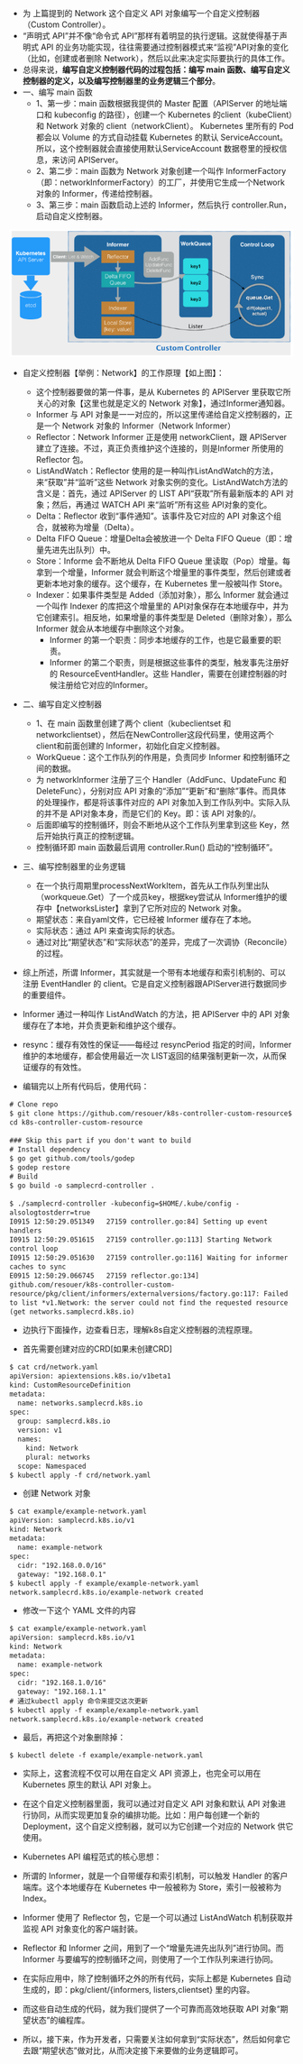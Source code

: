 - 为 上篇提到的 Network 这个自定义 API 对象编写一个自定义控制器（Custom Controller）。
- “声明式 API”并不像“命令式 API”那样有着明显的执行逻辑。这就使得基于声明式 API 的业务功能实现，往往需要通过控制器模式来“监视”API对象的变化（比如，创建或者删除 Network），然后以此来决定实际要执行的具体工作。
- 总得来说，**编写自定义控制器代码的过程包括：编写 main 函数、编写自定义控制器的定义，以及编写控制器里的业务逻辑三个部分**。
- 一、编写 main 函数
  - 1、第一步：main 函数根据我提供的 Master 配置（APIServer 的地址端口和 kubeconfig 的路径），创建一个 Kubernetes 的client（kubeClient）和 Network 对象的 client（networkClient）。
    Kubernetes 里所有的 Pod 都会以 Volume 的方式自动挂载 Kubernetes 的默认 ServiceAccount。所以，这个控制器就会直接使用默认ServiceAccount 数据卷里的授权信息，来访问 APIServer。
  - 2、第二步：main 函数为 Network 对象创建一个叫作 InformerFactory（即：networkInformerFactory）的工厂，并使用它生成一个Network 对象的 Informer，传递给控制器。
  - 3、第三步：main 函数启动上述的 Informer，然后执行 controller.Run，启动自定义控制器。

![img.png](img.png)

- 自定义控制器【举例：Network】的工作原理【如上图】：
  - 这个控制器要做的第一件事，是从 Kubernetes 的 APIServer 里获取它所关心的对象【这里也就是定义的 Network 对象】，通过Informer通知器。
  - Informer 与 API 对象是一一对应的，所以这里传递给自定义控制器的，正是一个 Network 对象的 Informer（Network Informer）
  - Reflector：Network Informer 正是使用 networkClient，跟 APIServer 建立了连接。不过，真正负责维护这个连接的，则是Informer 所使用的 Reflector 包。
  - ListAndWatch：Reflector 使用的是一种叫作ListAndWatch的方法，来“获取”并“监听”这些 Network 对象实例的变化。ListAndWatch方法的含义是：首先，通过 APIServer 的 LIST API“获取”所有最新版本的 API 对象；然后，再通过 WATCH API 来“监听”所有这些 API对象的变化。
  - Delta：Reflector 收到“事件通知”。该事件及它对应的 API 对象这个组合，就被称为增量（Delta）。
  - Delta FIFO Queue：增量Delta会被放进一个 Delta FIFO Queue（即：增量先进先出队列）中。
  - Store：Informe 会不断地从 Delta FIFO Queue 里读取（Pop）增量。每拿到一个增量，Informer
    就会判断这个增量里的事件类型，然后创建或者更新本地对象的缓存。这个缓存，在 Kubernetes 里一般被叫作 Store。
  - Indexer：如果事件类型是 Added（添加对象），那么 Informer 就会通过一个叫作 Indexer 的库把这个增量里的 API对象保存在本地缓存中，并为它创建索引。相反地，如果增量的事件类型是 Deleted（删除对象），那么 Informer 就会从本地缓存中删除这个对象。
    - Informer 的第一个职责：同步本地缓存的工作，也是它最重要的职责。
    - Informer 的第二个职责，则是根据这些事件的类型，触发事先注册好的 ResourceEventHandler。这些 Handler，需要在创建控制器的时候注册给它对应的Informer。
- 二、编写自定义控制器
  - 1、在 main 函数里创建了两个 client（kubeclientset 和 networkclientset），然后在NewController这段代码里，使用这两个 client和前面创建的 Informer，初始化自定义控制器。
  - WorkQueue：这个工作队列的作用是，负责同步 Informer 和控制循环之间的数据。
  - 为 networkInformer 注册了三个 Handler（AddFunc、UpdateFunc 和 DeleteFunc），分别对应 API
    对象的“添加”“更新”和“删除”事件。而具体的处理操作，都是将该事件对应的 API 对象加入到工作队列中。实际入队的并不是 API对象本身，而是它们的 Key。即：该 API 对象的<namespace>/<name>。
  - 后面即编写的控制循环，则会不断地从这个工作队列里拿到这些 Key，然后开始执行真正的控制逻辑。
  - 控制循环即 main 函数最后调用 controller.Run() 启动的“控制循环”。
- 三、编写控制器里的业务逻辑
  - 在一个执行周期里processNextWorkItem，首先从工作队列里出队（workqueue.Get）了一个成员key，根据key尝试从 Informer维护的缓存中【networksLister】拿到了它所对应的 Network 对象。
  - 期望状态：来自yaml文件，它已经被 Informer 缓存在了本地。
  - 实际状态：通过 API 来查询实际的状态。
  - 通过对比“期望状态”和“实际状态”的差异，完成了一次调协（Reconcile）的过程。


- 综上所述，所谓 Informer，其实就是一个带有本地缓存和索引机制的、可以注册 EventHandler 的 client。它是自定义控制器跟APIServer进行数据同步的重要组件。
- Informer 通过一种叫作 ListAndWatch 的方法，把 APIServer 中的 API 对象缓存在了本地，并负责更新和维护这个缓存。

- resync：缓存有效性的保证——每经过 resyncPeriod 指定的时间，Informer 维护的本地缓存，都会使用最近一次 LIST返回的结果强制更新一次，从而保证缓存的有效性。


- 编辑完以上所有代码后，使用代码：

```shell
# Clone repo
$ git clone https://github.com/resouer/k8s-controller-custom-resource$ cd k8s-controller-custom-resource
 
### Skip this part if you don't want to build
# Install dependency
$ go get github.com/tools/godep
$ godep restore
# Build
$ go build -o samplecrd-controller .
 
$ ./samplecrd-controller -kubeconfig=$HOME/.kube/config -alsologtostderr=true
I0915 12:50:29.051349   27159 controller.go:84] Setting up event handlers
I0915 12:50:29.051615   27159 controller.go:113] Starting Network control loop
I0915 12:50:29.051630   27159 controller.go:116] Waiting for informer caches to sync
E0915 12:50:29.066745   27159 reflector.go:134] github.com/resouer/k8s-controller-custom-resource/pkg/client/informers/externalversions/factory.go:117: Failed to list *v1.Network: the server could not find the requested resource (get networks.samplecrd.k8s.io)
```

- 边执行下面操作，边查看日志，理解k8s自定义控制器的流程原理。

- 首先需要创建对应的CRD[如果未创建CRD]

```shell
$ cat crd/network.yaml
apiVersion: apiextensions.k8s.io/v1beta1
kind: CustomResourceDefinition
metadata:
  name: networks.samplecrd.k8s.io
spec:
  group: samplecrd.k8s.io
  version: v1
  names:
    kind: Network
    plural: networks
  scope: Namespaced
$ kubectl apply -f crd/network.yaml
```

- 创建 Network 对象

```shell
$ cat example/example-network.yaml 
apiVersion: samplecrd.k8s.io/v1
kind: Network
metadata:
  name: example-network
spec:
  cidr: "192.168.0.0/16"
  gateway: "192.168.0.1"
$ kubectl apply -f example/example-network.yaml 
network.samplecrd.k8s.io/example-network created
```

- 修改一下这个 YAML 文件的内容

```shell
$ cat example/example-network.yaml 
apiVersion: samplecrd.k8s.io/v1
kind: Network
metadata:
  name: example-network
spec:
  cidr: "192.168.1.0/16"
  gateway: "192.168.1.1"
# 通过kubectl apply 命令来提交这次更新
$ kubectl apply -f example/example-network.yaml 
network.samplecrd.k8s.io/example-network created
```

- 最后，再把这个对象删除掉：

```shell
$ kubectl delete -f example/example-network.yaml
```

- 实际上，这套流程不仅可以用在自定义 API 资源上，也完全可以用在 Kubernetes 原生的默认 API 对象上。
- 在这个自定义控制器里面，我可以通过对自定义 API 对象和默认 API 对象进行协同，从而实现更加复杂的编排功能。比如：用户每创建一个新的 Deployment，这个自定义控制器，就可以为它创建一个对应的 Network 供它使用。




- Kubernetes API 编程范式的核心思想：
- 所谓的 Informer，就是一个自带缓存和索引机制，可以触发 Handler 的客户端库。这个本地缓存在 Kubernetes 中一般被称为 Store，索引一般被称为 Index。
- Informer 使用了 Reflector 包，它是一个可以通过 ListAndWatch 机制获取并监视 API 对象变化的客户端封装。
- Reflector 和 Informer 之间，用到了一个“增量先进先出队列”进行协同。而 Informer 与要编写的控制循环之间，则使用了一个工作队列来进行协同。

- 在实际应用中，除了控制循环之外的所有代码，实际上都是 Kubernetes 自动生成的，即：pkg/client/{informers, listers,clientset} 里的内容。
- 而这些自动生成的代码，就为我们提供了一个可靠而高效地获取 API 对象“期望状态”的编程库。
- 所以，接下来，作为开发者，只需要关注如何拿到“实际状态”，然后如何拿它去跟“期望状态”做对比，从而决定接下来要做的业务逻辑即可。

